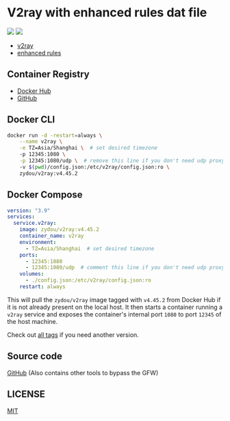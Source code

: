 # V2ray with enhanced rules dat file

![](https://img.shields.io/docker/stars/zydou/v2ray.svg) ![](https://img.shields.io/docker/pulls/zydou/v2ray.svg)

- [v2ray](https://github.com/v2fly/v2ray-core)
- [enhanced rules](https://github.com/Loyalsoldier/v2ray-rules-dat)

## Container Registry

- [Docker Hub](https://hub.docker.com/r/zydou/v2ray)
- [GitHub](https://github.com/users/zydou/packages/container/package/v2ray)

## Docker CLI

```bash
docker run -d -restart=always \
    --name v2ray \
    -e TZ=Asia/Shanghai \  # set desired timezone
    -p 12345:1080 \
    -p 12345:1080/udp \  # remove this line if you don't need udp proxy
    -v $(pwd)/config.json:/etc/v2ray/config.json:ro \
    zydou/v2ray:v4.45.2
```

## Docker Compose

```yml
version: "3.9"
services:
  service.v2ray:
    image: zydou/v2ray:v4.45.2
    container_name: v2ray
    environment:
      - TZ=Asia/Shanghai  # set desired timezone
    ports:
      - 12345:1080
      - 12345:1080/udp  # comment this line if you don't need udp proxy
    volumes:
      - ./config.json:/etc/v2ray/config.json:ro
    restart: always
```

This will pull the `zydou/v2ray` image tagged with `v4.45.2` from Docker Hub if it is not already present on the local host. It then starts a container running a `v2ray` service and exposes the container's internal port `1080` to port `12345` of the host machine.

Check out [all tags](https://hub.docker.com/r/zydou/v2ray/tags) if you need another version.

## Source code

[GitHub](https://github.com/zydou/gfw) (Also contains other tools to bypass the GFW)

## LICENSE

[MIT](https://github.com/zydou/gfw/blob/master/LICENSE)
